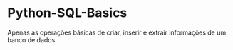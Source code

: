 # Python-SQL-Basics
Apenas as operações básicas de criar, inserir e extrair informações de um banco de dados
